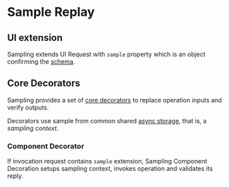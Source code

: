 # Sample Replay

## UI extension

Sampling extends UI Request with `sample` property which is an object confirming
the [schema](../src/sample.cos.yaml).

## Core Decorators

Sampling provides a set of [core decorators](#) to replace operation inputs and verify outputs.

Decorators use sample from common shared [async storage](#), that is, a *sampling context*.

### Component Decorator

If invocation request contains `sample` extension, Sampling Component Decoration setups sampling
context, invokes operation and validates its reply.
